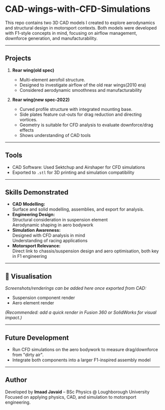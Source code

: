# CAD-wings-with-CFD-Simulations


This repo contains two 3D CAD models I created to explore aerodynamics and structural design in motorsport contexts. Both models were developed with F1-style concepts in mind, focusing on airflow management, downforce generation, and manufacturability.

---

## Projects

1. **Rear wing(old spec)** 
   - Multi-element aerofoil structure. 
   - Designed to investigate airflow of the old rear wings(2010 era)
   - Considered aerodynamic smoothness and manufacturability  
   
2. **Rear wing(new spec-2022)**
   - Curved profile structure with integrated mounting base.  
   - Side plates feature cut-outs for drag reduction and directing vortices.
   - Geometry is suitable for CFD analysis to evaluate downforce/drag effects  
   - Shows understanding of CAD tools  

---

## Tools 

- CAD Software: Used Sektchup and Airshaper for CFD simulations 
- Exported to `.stl` for 3D printing and simulation compatibility  

---

## Skills Demonstrated

- **CAD Modelling:**  
  Surface and solid modelling, assemblies, and export for analysis.  
- **Engineering Design:**  
  Structural consideration in suspension element  
  Aerodynamic shaping in aero bodywork  
- **Simulation Awareness:**  
  Designed with CFD analysis in mind  
  Understanding of racing applications  
- **Motorsport Relevance:**  
  Direct link to chassis/suspension design and aero optimisation, both key in F1 engineering  

---

## 📸 Visualisation

*Screenshots/renderings can be added here once exported from CAD:*  
- Suspension component render  
- Aero element render  

*(Recommended: add a quick render in Fusion 360 or SolidWorks for visual impact.)*

---

## Future Development
 
- Run CFD simulations on the aero bodywork to measure drag/downforce from "dirty air".
- Integrate both components into a larger F1-inspired assembly model  

---

## Author

Developed by **Imaad Javaid** – BSc Physics @ Loughborough University  
Focused on applying physics, CAD, and simulation to motorsport engineering.
